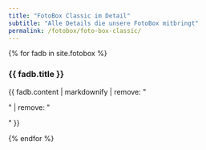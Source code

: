 ```yaml
---
title: "FotoBox Classic im Detail"
subtitle: "Alle Details die unsere FotoBox mitbringt"
permalink: /fotobox/foto-box-classic/
---
```


{% for fadb in site.fotobox %}
<p><i class="fa fa-4x {{ fadb.icon }} wow bounceIn text-primary pull-left" data-wow-delay=".4s"></i>
  <h3>{{ fadb.title }}</h3>
  {{ fadb.content | markdownify | remove: "<p>" | remove: "</p>" }}</p>
{% endfor %}
